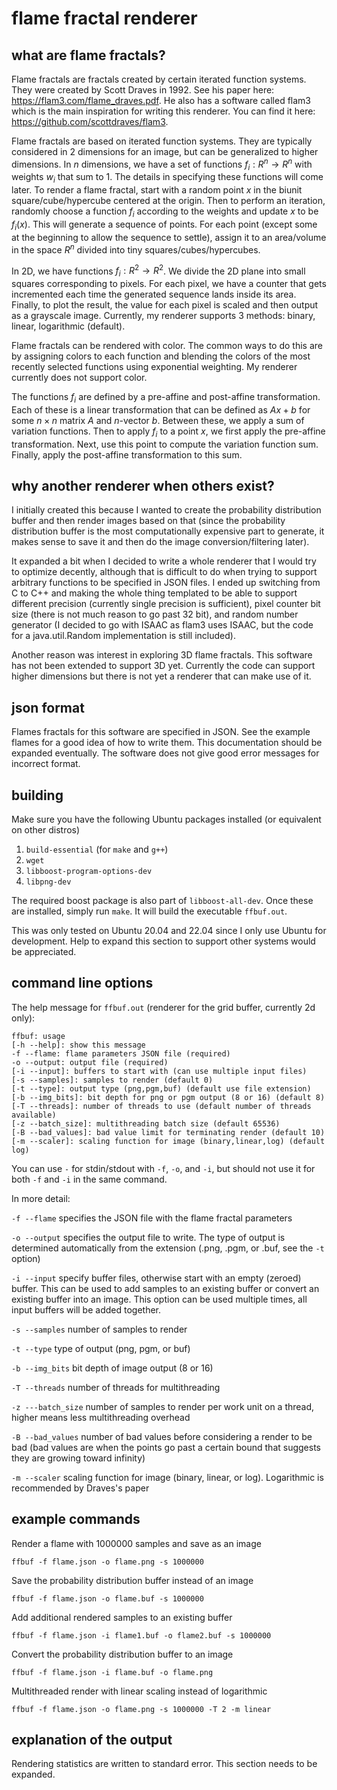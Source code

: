 # flame fractal renderer

## what are flame fractals?

Flame fractals are fractals created by certain iterated function systems. They
were created by Scott Draves in 1992. See his paper here:
https://flam3.com/flame_draves.pdf. He also has a software called flam3 which is
the main inspiration for writing this renderer. You can find it here:
https://github.com/scottdraves/flam3.

Flame fractals are based on iterated function systems. They are typically
considered in 2 dimensions for an image, but can be generalized to higher
dimensions. In $n$ dimensions, we have a set of functions $f_i:R^n\to R^n$ with
weights $w_i$ that sum to 1. The details in specifying these functions will come
later. To render a flame fractal, start with a random point $x$ in the biunit
square/cube/hypercube centered at the origin. Then to perform an iteration,
randomly choose a function $f_i$ according to the weights and update $x$ to be
$f_i(x)$. This will generate a sequence of points. For each point (except some
at the beginning to allow the sequence to settle), assign it to an area/volume
in the space $R^n$ divided into tiny squares/cubes/hypercubes.

In 2D, we have functions $f_i:R^2\to R^2$. We divide the 2D plane into small
squares corresponding to pixels. For each pixel, we have a counter that gets
incremented each time the generated sequence lands inside its area. Finally, to
plot the result, the value for each pixel is scaled and then output as a
grayscale image. Currently, my renderer supports 3 methods: binary, linear,
logarithmic (default).

Flame fractals can be rendered with color. The common ways to do this are by
assigning colors to each function and blending the colors of the most recently
selected functions using exponential weighting. My renderer currently does not
support color.

The functions $f_i$ are defined by a pre-affine and post-affine transformation.
Each of these is a linear transformation that can be defined as $Ax+b$ for some
$n\times n$ matrix $A$ and $n$-vector $b$. Between these, we apply a sum of
variation functions. Then to apply $f_i$ to a point $x$, we first apply the
pre-affine transformation. Next, use this point to compute the variation
function sum. Finally, apply the post-affine transformation to this sum. 

## why another renderer when others exist?

I initially created this because I wanted to create the probability distribution
buffer and then render images based on that (since the probability distribution
buffer is the most computationally expensive part to generate, it makes sense to
save it and then do the image conversion/filtering later).

It expanded a bit when I decided to write a whole renderer that I would try to
optimize decently, although that is difficult to do when trying to support
arbitrary functions to be specified in JSON files. I ended up switching from C
to C++ and making the whole thing templated to be able to support different
precision (currently single precision is sufficient), pixel counter bit size
(there is not much reason to go past 32 bit), and random number generator (I
decided to go with ISAAC as flam3 uses ISAAC, but the code for a
java.util.Random implementation is still included).

Another reason was interest in exploring 3D flame fractals. This software has
not been extended to support 3D yet. Currently the code can support higher
dimensions but there is not yet a renderer that can make use of it.

## json format

Flames fractals for this software are specified in JSON. See the example flames
for a good idea of how to write them. This documentation should be expanded
eventually. The software does not give good error messages for incorrect format.

## building

Make sure you have the following Ubuntu packages installed (or equivalent on
other distros)

1. `build-essential` (for `make` and `g++`)
2. `wget`
3. `libboost-program-options-dev`
4. `libpng-dev`

The required boost package is also part of `libboost-all-dev`. Once these are
installed, simply run `make`. It will build the executable `ffbuf.out`.

This was only tested on Ubuntu 20.04 and 22.04 since I only use Ubuntu for
development. Help to expand this section to support other systems would be
appreciated.

## command line options

The help message for `ffbuf.out` (renderer for the grid buffer, currently 2d
only):

```
ffbuf: usage
[-h --help]: show this message
-f --flame: flame parameters JSON file (required)
-o --output: output file (required)
[-i --input]: buffers to start with (can use multiple input files)
[-s --samples]: samples to render (default 0)
[-t --type]: output type (png,pgm,buf) (default use file extension)
[-b --img_bits]: bit depth for png or pgm output (8 or 16) (default 8)
[-T --threads]: number of threads to use (default number of threads available)
[-z --batch_size]: multithreading batch size (default 65536)
[-B --bad_values]: bad value limit for terminating render (default 10)
[-m --scaler]: scaling function for image (binary,linear,log) (default log)
```

You can use `-` for stdin/stdout with `-f`, `-o`, and `-i`, but should not use
it for both `-f` and `-i` in the same command.

In more detail:

`-f --flame` specifies the JSON file with the flame fractal parameters

`-o --output` specifies the output file to write. The type of output is
determined automatically from the extension (.png, .pgm, or .buf, see the `-t`
option)

`-i --input` specify buffer files, otherwise start with an empty (zeroed)
buffer. This can be used to add samples to an existing buffer or convert an
existing buffer into an image. This option can be used multiple times, all
input buffers will be added together.

`-s --samples` number of samples to render

`-t --type` type of output (png, pgm, or buf)

`-b --img_bits` bit depth of image output (8 or 16)

`-T --threads` number of threads for multithreading

`-z ---batch_size` number of samples to render per work unit on a thread, higher
means less multithreading overhead

`-B --bad_values` number of bad values before considering a render to be bad
(bad values are when the points go past a certain bound that suggests they are
growing toward infinity)

`-m --scaler` scaling function for image (binary, linear, or log). Logarithmic
is recommended by Draves's paper

## example commands

Render a flame with 1000000 samples and save as an image

`ffbuf -f flame.json -o flame.png -s 1000000`

Save the probability distribution buffer instead of an image

`ffbuf -f flame.json -o flame.buf -s 1000000`

Add additional rendered samples to an existing buffer

`ffbuf -f flame.json -i flame1.buf -o flame2.buf -s 1000000`

Convert the probability distribution buffer to an image

`ffbuf -f flame.json -i flame.buf -o flame.png`

Multithreaded render with linear scaling instead of logarithmic

`ffbuf -f flame.json -o flame.png -s 1000000 -T 2 -m linear`

## explanation of the output

Rendering statistics are written to standard error. This section needs to be
expanded.
